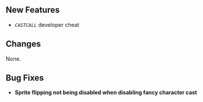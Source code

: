 ## New Features

- *`CASTCALL`* developer cheat

## Changes

None.

## Bug Fixes

- **Sprite flipping not being disabled when disabling fancy character cast**

